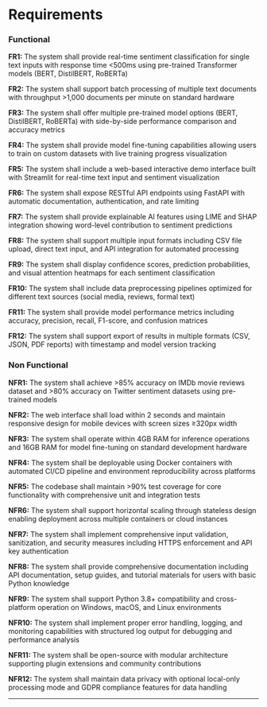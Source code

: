 # Requirements

### Functional

**FR1:** The system shall provide real-time sentiment classification for single text inputs with response time <500ms using pre-trained Transformer models (BERT, DistilBERT, RoBERTa)

**FR2:** The system shall support batch processing of multiple text documents with throughput >1,000 documents per minute on standard hardware

**FR3:** The system shall offer multiple pre-trained model options (BERT, DistilBERT, RoBERTa) with side-by-side performance comparison and accuracy metrics

**FR4:** The system shall provide model fine-tuning capabilities allowing users to train on custom datasets with live training progress visualization

**FR5:** The system shall include a web-based interactive demo interface built with Streamlit for real-time text input and sentiment visualization

**FR6:** The system shall expose RESTful API endpoints using FastAPI with automatic documentation, authentication, and rate limiting

**FR7:** The system shall provide explainable AI features using LIME and SHAP integration showing word-level contribution to sentiment predictions

**FR8:** The system shall support multiple input formats including CSV file upload, direct text input, and API integration for automated processing

**FR9:** The system shall display confidence scores, prediction probabilities, and visual attention heatmaps for each sentiment classification

**FR10:** The system shall include data preprocessing pipelines optimized for different text sources (social media, reviews, formal text)

**FR11:** The system shall provide model performance metrics including accuracy, precision, recall, F1-score, and confusion matrices

**FR12:** The system shall support export of results in multiple formats (CSV, JSON, PDF reports) with timestamp and model version tracking

### Non Functional

**NFR1:** The system shall achieve >85% accuracy on IMDb movie reviews dataset and >80% accuracy on Twitter sentiment datasets using pre-trained models

**NFR2:** The web interface shall load within 2 seconds and maintain responsive design for mobile devices with screen sizes ≥320px width

**NFR3:** The system shall operate within 4GB RAM for inference operations and 16GB RAM for model fine-tuning on standard development hardware

**NFR4:** The system shall be deployable using Docker containers with automated CI/CD pipeline and environment reproducibility across platforms

**NFR5:** The codebase shall maintain >90% test coverage for core functionality with comprehensive unit and integration tests

**NFR6:** The system shall support horizontal scaling through stateless design enabling deployment across multiple containers or cloud instances

**NFR7:** The system shall implement comprehensive input validation, sanitization, and security measures including HTTPS enforcement and API key authentication

**NFR8:** The system shall provide comprehensive documentation including API documentation, setup guides, and tutorial materials for users with basic Python knowledge

**NFR9:** The system shall support Python 3.8+ compatibility and cross-platform operation on Windows, macOS, and Linux environments

**NFR10:** The system shall implement proper error handling, logging, and monitoring capabilities with structured log output for debugging and performance analysis

**NFR11:** The system shall be open-source with modular architecture supporting plugin extensions and community contributions

**NFR12:** The system shall maintain data privacy with optional local-only processing mode and GDPR compliance features for data handling

---

